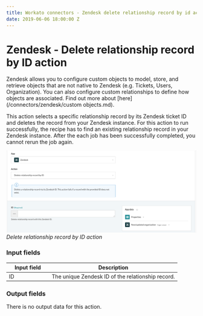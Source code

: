 ```yaml
---
title: Workato connectors - Zendesk delete relationship record by id action
date: 2019-06-06 18:00:00 Z
---
```


# Zendesk - Delete relationship record by ID action

Zendesk allows you to configure custom objects to model, store, and retrieve objects that are not native to Zendesk (e.g. Tickets, Users, Organization). You can also configure custom relationships to define how objects are associated. Find out more about [here](/connectors/zendesk/custom objects.md).

This action selects a specific relationship record by its Zendesk ticket ID and deletes the record from your Zendesk instance. For this action to run successfully, the recipe has to find an existing relationship record in your Zendesk instance. After the each job has been successfully completed, you cannot rerun the job again.

![Delete relationship record by ID action](/assets/images/connectors/zendesk/delete-relationship-record-by-id-action.png)
*Delete relationship record by ID action*

### Input fields

<table class="unchanged rich-diff-level-one">
  <thead>
    <tr>
        <th width='25%'>Input field</th>
        <th>Description</th>
    </tr>
  </thead>
  <tbody>
    <tr>
      <td>ID</td>
      <td>
        The unique Zendesk ID of the relationship record.
      </td>
    </tr>
  </tbody>
</table>

### Output fields

There is no output data for this action.
